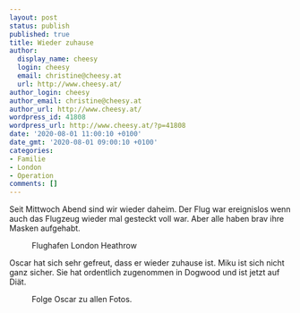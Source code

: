 ```yaml
---
layout: post
status: publish
published: true
title: Wieder zuhause
author:
  display_name: cheesy
  login: cheesy
  email: christine@cheesy.at
  url: http://www.cheesy.at/
author_login: cheesy
author_email: christine@cheesy.at
author_url: http://www.cheesy.at/
wordpress_id: 41808
wordpress_url: http://www.cheesy.at/?p=41808
date: '2020-08-01 11:00:10 +0100'
date_gmt: '2020-08-01 09:00:10 +0100'
categories:
- Familie
- London
- Operation
comments: []
---
```

<!-- wp:paragraph -->
Seit Mittwoch Abend sind wir wieder daheim. Der Flug war ereignislos wenn auch das Flugzeug wieder mal gesteckt voll war. Aber alle haben brav ihre Masken aufgehabt.
<!-- /wp:paragraph -->
<!-- wp:image {"id":41805} -->
<figure class="wp-block-image"><img src="{% link _fotos/events/2016-2020/2020/david-in-london/David-London-064.jpg %}" alt="" class="wp-image-41805"><br>
<figcaption>Flughafen London Heathrow</figcaption>
</figure>
<!-- /wp:image -->
<!-- wp:paragraph -->
Oscar hat sich sehr gefreut, dass er wieder zuhause ist. Miku ist sich nicht ganz sicher. Sie hat ordentlich zugenommen in Dogwood und ist jetzt auf Diät.
<!-- /wp:paragraph -->
<!-- wp:image {"id":41807,"linkDestination":"custom"} -->
<figure class="wp-block-image"><a href="{% link _fotos/events/2016-2020/2020/david-in-london/index.md %}"><img src="{% link _fotos/events/2016-2020/2020/david-in-london/David-London-066.jpg %}" alt="" class="wp-image-41807"></a><br>
<figcaption>Folge Oscar zu allen Fotos.</figcaption>
</figure>
<!-- /wp:image -->
